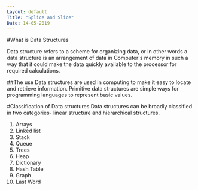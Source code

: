 ```yaml
---
Layout: default
Title: "Splice and Slice"
Date: 14-05-2019
---
```


#What is Data Structures 

Data structure refers to a scheme for organizing data, or in other words a data 
structure is an arrangement of data in Computer's memory in such a way that it 
could make the data quickly available to the processor for required calculations.

##The use
Data structures are used in computing to make it easy to locate and retrieve information.
Primitive data structures are simple ways for programming languages to represent basic values.

#Classification of Data structures 
Data structures can be broadly classified in two categories- linear structure and hierarchical 
structures.

 1. Arrays
 2. Linked list
 3. Stack 
 4. Queue
 5. Trees 
 6. Heap 
 7. Dictionary
 8. Hash Table 
 9. Graph 
 10. Last Word  
